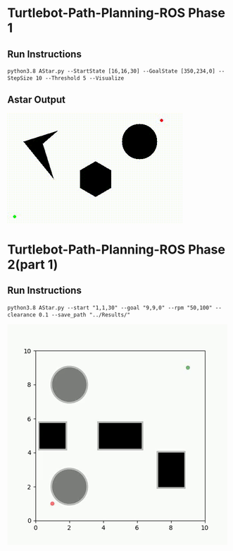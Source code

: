# Turtlebot-Path-Planning-ROS  Phase 1
## Run Instructions

```
python3.8 AStar.py --StartState [16,16,30] --GoalState [350,234,0] --StepSize 10 --Threshold 5 --Visualize
```

## Astar Output


<img src="https://github.com/tanujthakkar/Turtlebot-Path-Planning-ROS/blob/master/Phase_1/Results/video.gif"/>

# Turtlebot-Path-Planning-ROS  Phase 2(part 1)
## Run Instructions

```
python3.8 AStar.py --start "1,1,30" --goal "9,9,0" --rpm "50,100" --clearance 0.1 --save_path "../Results/"
```

<img src="https://github.com/tanujthakkar/Turtlebot-Path-Planning-ROS/blob/phase_2_1/Phase_2/Code/result.gif"/>
